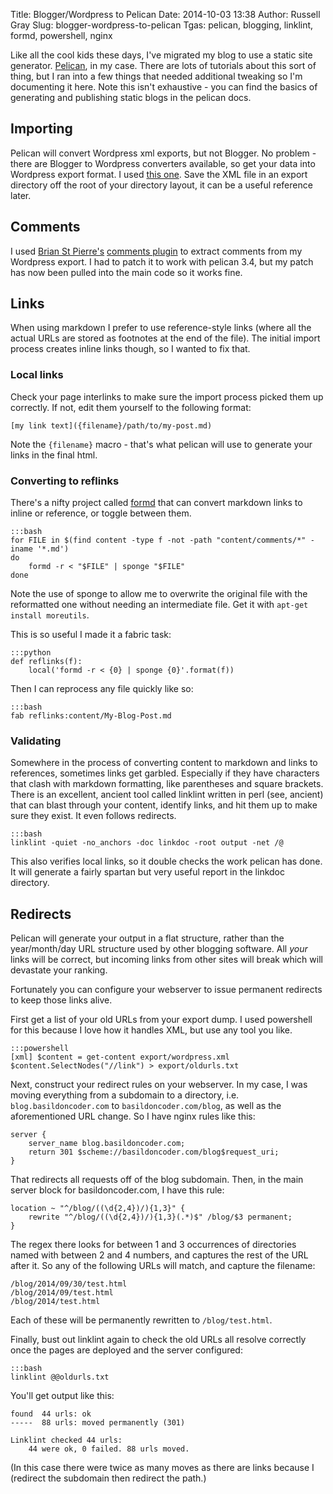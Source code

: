 Title: Blogger/Wordpress to Pelican
Date: 2014-10-03 13:38
Author: Russell Gray
Slug: blogger-wordpress-to-pelican
Tgas: pelican, blogging, linklint, formd, powershell, nginx

Like all the cool kids these days, I've migrated my blog to use a static site
generator. [Pelican][1], in my case. There are lots of tutorials about this
sort of thing, but I ran into a few things that needed additional tweaking so
I'm documenting it here. Note this isn't exhaustive - you can find the basics
of generating and publishing static blogs in the pelican docs.

## Importing

Pelican will convert Wordpress xml exports, but not Blogger. No problem -
there are Blogger to Wordpress converters available, so get your data into
Wordpress export format. I used [this one][2]. Save the XML file in an export
directory off the root of your directory layout, it can be a useful reference
later.

## Comments

I used [Brian St Pierre's][3] [comments plugin][4] to extract comments from my
Wordpress export. I had to patch it to work with pelican 3.4, but my patch has
now been pulled into the main code so it works fine.

## Links

When using markdown I prefer to use reference-style links (where all the
actual URLs are stored as footnotes at the end of the file). The initial
import process creates inline links though, so I wanted to fix that.

### Local links

Check your page interlinks to make sure the import process picked them up
correctly. If not, edit them yourself to the following format:

	[my link text]({filename}/path/to/my-post.md)

Note the `{filename}` macro - that's what pelican will use to generate your
links in the final html.

### Converting to reflinks

There's a nifty project called [formd][6] that can convert markdown links to
inline or reference, or toggle between them.

	:::bash
	for FILE in $(find content -type f -not -path "content/comments/*" -iname '*.md')
	do
		formd -r < "$FILE" | sponge "$FILE"
	done

Note the use of sponge to allow me to overwrite the original file with the
reformatted one without needing an intermediate file. Get it with `apt-get
install moreutils`.

This is so useful I made it a fabric task:

	:::python
	def reflinks(f):
    	local('formd -r < {0} | sponge {0}'.format(f))

Then I can reprocess any file quickly like so:

	:::bash
	fab reflinks:content/My-Blog-Post.md

### Validating

Somewhere in the process of converting content to markdown and links to
references, sometimes links get garbled. Especially if they have characters
that clash with markdown formatting, like parentheses and square brackets.
There is an excellent, ancient tool called linklint written in perl (see,
ancient) that can blast through your content, identify links, and hit them up
to make sure they exist. It even follows redirects.

	:::bash
	linklint -quiet -no_anchors -doc linkdoc -root output -net /@

This also verifies local links, so it double checks the work pelican has done.
It will generate a fairly spartan but very useful report in the linkdoc
directory.

## Redirects

Pelican will generate your output in a flat structure, rather than the
year/month/day URL structure used by other blogging software. All *your* links
will be correct, but incoming links from other sites will break which will
devastate your ranking.

Fortunately you can configure your webserver to issue permanent redirects to
keep those links alive.

First get a list of your old URLs from your export dump. I used powershell for
this because I love how it handles XML, but use any tool you like.

	:::powershell
	[xml] $content = get-content export/wordpress.xml
	$content.SelectNodes("//link") > export/oldurls.txt

Next, construct your redirect rules on your webserver. In my case, I was
moving everything from a subdomain to a directory, i.e.
`blog.basildoncoder.com` to `basildoncoder.com/blog`, as well as the
aforementioned URL change. So I have nginx rules like this:

	server {
		server_name blog.basildoncoder.com;
		return 301 $scheme://basildoncoder.com/blog$request_uri;
	}

That redirects all requests off of the blog subdomain. Then, in the main
server block for basildoncoder.com, I have this rule:

	location ~ "^/blog/((\d{2,4})/){1,3}" {
		rewrite "^/blog/((\d{2,4})/){1,3}(.*)$" /blog/$3 permanent;
	}

The regex there looks for between 1 and 3 occurrences of directories named
with between 2 and 4 numbers, and captures the rest of the URL after it. So
any of the following URLs will match, and capture the filename:

	/blog/2014/09/30/test.html
	/blog/2014/09/test.html
	/blog/2014/test.html

Each of these will be permanently rewritten to `/blog/test.html`.

Finally, bust out linklint again to check the old URLs all resolve correctly
once the pages are deployed and the server configured:

	:::bash
	linklint @@oldurls.txt

You'll get output like this:

	found  44 urls: ok
	-----  88 urls: moved permanently (301)

	Linklint checked 44 urls:
   		44 were ok, 0 failed. 88 urls moved.

(In this case there were twice as many moves as there are links because I
(redirect the subdomain then redirect the path.)


[1]: http://docs.getpelican.com/en/3.4.0/
[2]: http://blogger2wordpress.appspot.com
[3]: http://blog.bstpierre.org/
[4]: https://github.com/bstpierre/pelican-comments
[6]: https://drbunsen.github.io/formd/